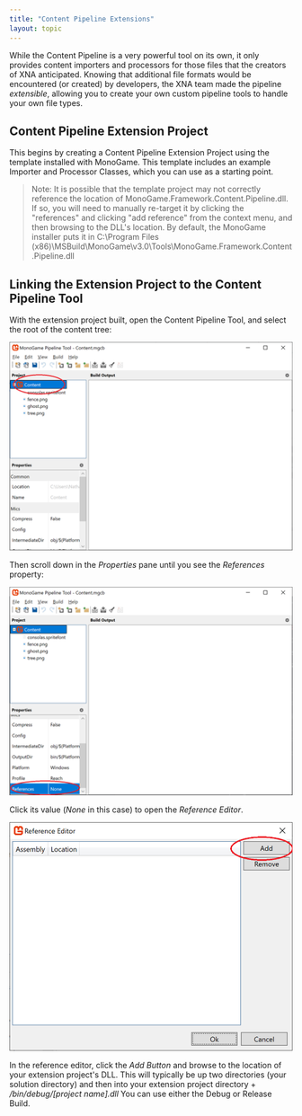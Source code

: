 ```yaml
---
title: "Content Pipeline Extensions"
layout: topic
---
```

While the Content Pipeline is a very powerful tool on its own, it only provides content importers and processors for those files that the creators of XNA anticipated.  Knowing that additional file formats would be encountered (or created) by developers, the XNA team made the pipeline _extensible_, allowing you to create your own custom pipeline tools to handle your own file types.

## Content Pipeline Extension Project
This begins by creating a Content Pipeline Extension Project using the template installed with MonoGame.  This template includes an example Importer and Processor Classes, which you can use as a starting point.

> Note: It is possible that the template project may not correctly reference the location of MonoGame.Framework.Content.Pipeline.dll.  If so, you will need to manually re-target it by clicking the "references" and clicking "add reference" from the context menu, and then browsing to the DLL's location.  By default, the MonoGame installer puts it in C:\Program Files (x86)\MSBuild\MonoGame\v3.0\Tools\MonoGame.Framework.Content.Pipeline.dll

## Linking the Extension Project to the Content Pipeline Tool
With the extension project built, open the Content Pipeline Tool, and select the root of the content tree:

![Select the Content Tree root](assets/custom-content-pipeline-0.png)

Then scroll down in the _Properties_ pane until you see the _References_ property:

![The References Property](assets/custom-content-pipeline-1.png)

Click its value (_None_ in this case) to open the _Reference Editor_.

![The Reference Editor](assets/custom-content-pipeline-2.png)

In the reference editor, click the _Add Button_ and browse to the location of your extension project's DLL.  This will typically be up two directories (your solution directory) and then into your extension project directory + _/bin/debug/[project name].dll_   You can use either the Debug or Release Build.

